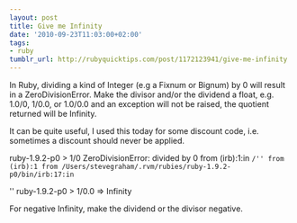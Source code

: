 ```yaml
---
layout: post
title: Give me Infinity
date: '2010-09-23T11:03:00+02:00'
tags:
- ruby
tumblr_url: http://rubyquicktips.com/post/1172123941/give-me-infinity
---
```

In Ruby, dividing a kind of Integer (e.g a Fixnum or Bignum) by 0 will result in a ZeroDivisionError. Make the divisor and/or the dividend a float, e.g. 1.0/0, 1/0.0, or 1.0/0.0 and an exception will not be raised, the quotient returned will be Infinity.

It can be quite useful, I used this today for some discount code, i.e. sometimes a discount should never be applied.

ruby-1.9.2-p0 > 1/0
ZeroDivisionError: divided by 0
    from (irb):1:in `/''
    from (irb):1
    from /Users/stevegraham/.rvm/rubies/ruby-1.9.2-p0/bin/irb:17:in `<main>''
ruby-1.9.2-p0 > 1/0.0
 => Infinity 


For negative Infinity, make the dividend or the divisor negative.
